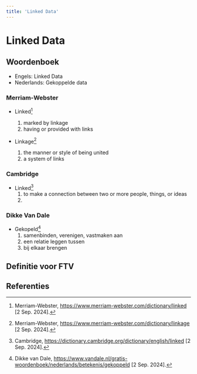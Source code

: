 ```yaml
---
title: 'Linked Data'
---
```


# Linked Data

## Woordenboek

- Engels: Linked Data
- Nederlands: Gekoppelde data

### Merriam-Webster

- Linked[^1]
  1. marked by linkage
  2. having or provided with links

- Linkage[^2]
  1. the manner or style of being united
  2. a system of links

### Cambridge

- Linked[^3]
  1. to make a connection between two or more people, things, or ideas
  2. 

### Dikke Van Dale

- Gekopeld[^4]
  1. samenbinden, verenigen, vastmaken aan
  2. een relatie leggen tussen
  3. bij elkaar brengen

## Definitie voor FTV

## Referenties

[^1]: Merriam-Webster, https://www.merriam-webster.com/dictionary/linked [2 Sep. 2024].
[^2]: Merriam-Webster, https://www.merriam-webster.com/dictionary/linkage [2 Sep. 2024].
[^3]: Cambridge, https://dictionary.cambridge.org/dictionary/english/linked [2 Sep. 2024].
[^4]: Dikke van Dale, https://www.vandale.nl/gratis-woordenboek/nederlands/betekenis/gekoppeld [2 Sep. 2024].
